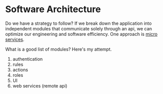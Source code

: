 # Software Architecture

Do we have a strategy to follow? If we break down the application into independent modules that communicate solely through an api, we can optimize our engineering and software efficiency. One approach is [micro services](https://microservices.io/).

What is a good list of modules? Here's my attempt.

1. authentication
2. rules
3. actions
4. roles
5. UI
6. web services (remote api)